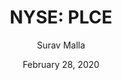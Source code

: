 ---
type: "report"
paper: "PLCE_Surav_Malla.pdf"
author: "Surav Malla"
company: "The Children's Place"
date: "February 28, 2020"
summary: "The Children’s Place Inc. is a clothing retailer selling exclusively children’s, toddler and baby apparel. The business was established in 1969 and currently operates 955 brick-and-mortar stores in the U.S. and Canada as well as an e-commerce business. The company also generates sales and royalty revenue from 8 international franchise partners operating 260 points of distribution (stores and shop in shops with e-commerce) in 19 countries "
title: "NYSE: PLCE"
---